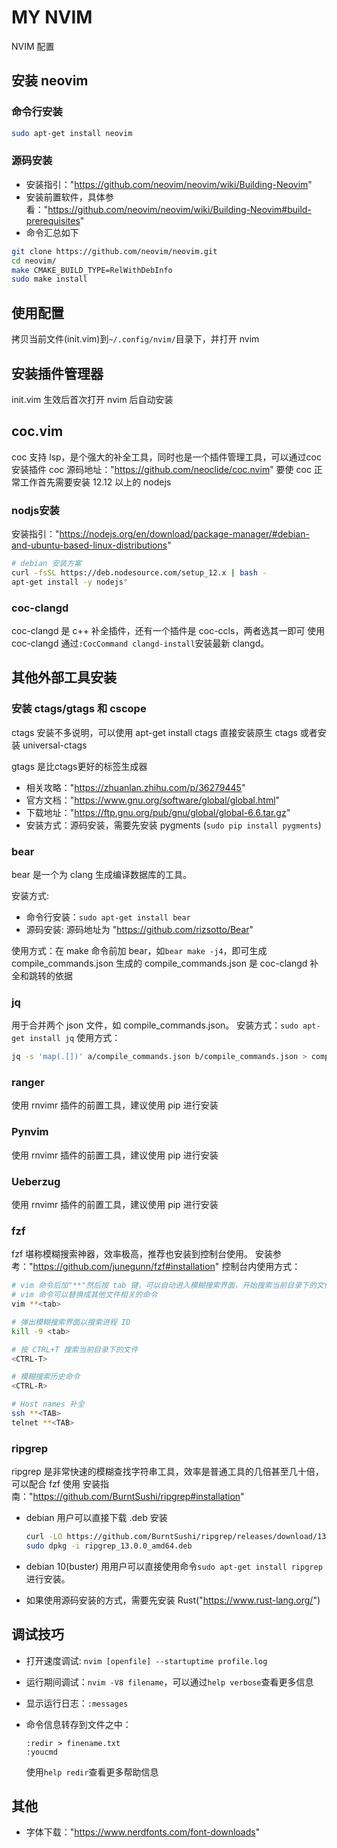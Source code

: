 # MY NVIM

NVIM 配置

## 安装 neovim

### 命令行安装
  
``` bash
sudo apt-get install neovim
```

### 源码安装

- 安装指引："https://github.com/neovim/neovim/wiki/Building-Neovim"
- 安装前置软件，具体参看："https://github.com/neovim/neovim/wiki/Building-Neovim#build-prerequisites"
- 命令汇总如下

```bash
git clone https://github.com/neovim/neovim.git
cd neovim/
make CMAKE_BUILD_TYPE=RelWithDebInfo
sudo make install
```

## 使用配置

拷贝当前文件(init.vim)到`~/.config/nvim/`目录下，并打开 nvim

## 安装插件管理器

init.vim 生效后首次打开 nvim 后自动安装

## coc.vim

coc 支持 lsp，是个强大的补全工具，同时也是一个插件管理工具，可以通过coc安装插件
coc 源码地址："https://github.com/neoclide/coc.nvim"
要使 coc 正常工作首先需要安装 12.12 以上的 nodejs

### nodjs安装

安装指引："https://nodejs.org/en/download/package-manager/#debian-and-ubuntu-based-linux-distributions"

```bash
# debian 安装方案
curl -fsSL https://deb.nodesource.com/setup_12.x | bash -
apt-get install -y nodejs"
```

### coc-clangd

coc-clangd 是 c++ 补全插件，还有一个插件是 coc-ccls，两者选其一即可
使用 coc-clangd 通过`:CocCommand clangd-install`安装最新 clangd。

## 其他外部工具安装

### 安装 ctags/gtags 和 cscope

ctags 安装不多说明，可以使用 apt-get install ctags 直接安装原生 ctags 或者安装 universal-ctags

gtags 是比ctags更好的标签生成器

- 相关攻略："https://zhuanlan.zhihu.com/p/36279445"
- 官方文档："https://www.gnu.org/software/global/global.html"
- 下载地址："https://ftp.gnu.org/pub/gnu/global/global-6.6.tar.gz"
- 安装方式：源码安装，需要先安装 pygments (`sudo pip install pygments`)

### bear

bear 是一个为 clang 生成编译数据库的工具。

安装方式:

- 命令行安装：`sudo apt-get install bear`
- 源码安装: 源码地址为 "https://github.com/rizsotto/Bear"

使用方式：在 make 命令前加 bear，如`bear make -j4`，即可生成 compile_commands.json
生成的 compile_commands.json 是 coc-clangd 补全和跳转的依据

### jq

用于合并两个 json 文件，如 compile_commands.json。
安装方式：`sudo apt-get install jq`
使用方式：

```bash
jq -s 'map(.[])' a/compile_commands.json b/compile_commands.json > compile_commands.json
```

### ranger

使用 rnvimr 插件的前置工具，建议使用 pip 进行安装

### Pynvim

使用 rnvimr 插件的前置工具，建议使用 pip 进行安装

### Ueberzug

使用 rnvimr 插件的前置工具，建议使用 pip 进行安装

### fzf

fzf 堪称模糊搜索神器，效率极高，推荐也安装到控制台使用。
安装参考："https://github.com/junegunn/fzf#installation"
控制台内使用方式：

```bash
# vim 命令后加"**"然后按 tab 键，可以自动进入模糊搜索界面，开始搜索当前目录下的文件，
# vim 命令可以替换成其他文件相关的命令
vim **<tab>

# 弹出模糊搜索界面以搜索进程 ID
kill -9 <tab>

# 按 CTRL+T 搜索当前目录下的文件
<CTRL-T>

# 模糊搜索历史命令
<CTRL-R>

# Host names 补全
ssh **<TAB>
telnet **<TAB>
```

### ripgrep

ripgrep 是非常快速的模糊查找字符串工具，效率是普通工具的几倍甚至几十倍，可以配合 fzf 使用
安装指南："https://github.com/BurntSushi/ripgrep#installation"

- debian 用户可以直接下载 .deb 安装

    ```bash
    curl -LO https://github.com/BurntSushi/ripgrep/releases/download/13.0.0/ripgrep_13.0.0_amd64.deb
    sudo dpkg -i ripgrep_13.0.0_amd64.deb
    ```

- debian 10(buster) 用用户可以直接使用命令`sudo apt-get install ripgrep`进行安装。
- 如果使用源码安装的方式，需要先安装 Rust("https://www.rust-lang.org/")

## 调试技巧

- 打开速度调试: `nvim [openfile] --startuptime profile.log`
- 运行期间调试：`nvim -V8 filename`，可以通过`help verbose`查看更多信息
- 显示运行日志：`:messages`
- 命令信息转存到文件之中：

    ```vimscript
    :redir > finename.txt
    :youcmd
    ```

    使用`help redir`查看更多帮助信息

## 其他

- 字体下载："https://www.nerdfonts.com/font-downloads"
